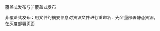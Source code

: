 <!--
 * @Date: 2024-07-24 09:52:34
 * @LastEditors: 徐一鸣
 * @LastEditTime: 2024-07-24 10:06:58
 * @Description:
-->
覆盖式发布与非覆盖式发布

非覆盖式发布：用文件的摘要信息对资源文件进行重命名，先全量部署静态资源，在灰度部署页面